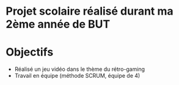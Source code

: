 # Projet scolaire réalisé durant ma 2ème année de BUT
# Objectifs
 - Réalisé un jeu vidéo dans le thème du rétro-gaming
 - Travail en équipe (méthode SCRUM, équipe de 4)

